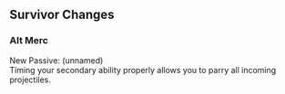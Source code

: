 ## Survivor Changes
### Alt Merc</br>
New Passive: (unnamed)</br>
Timing your secondary ability properly allows you to parry all incoming projectiles.
